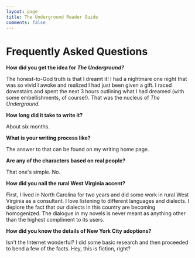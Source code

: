 ```yaml
---
layout: page
title: The Underground Reader Guide
comments: false
---
```


# Frequently Asked Questions

**How did you get the idea for <em>The Underground?</em>** 

The honest-to-God truth is that I dreamt it! I had a nightmare one night that was so vivid I awoke and realized I had just been given a gift. I raced downstairs and spent the next 3 hours outlining what I had dreamed (with some embellishments, of course!). That was the nucleus of *The Underground.*

**How long did it take to write it?**

About six months.

**What is your writing process like?**

The answer to that can be found on my writing home page. 

**Are any of the characters based on real people?**

That one's simple. No. 

**How did you nail the rural West Virginia accent?**

First, I lived in North Carolina for two years and did some work in rural West Virginia as a consultant. I love listening to different languages and dialects. I deplore the fact that our dialects in this country are becoming homogenized. The dialogue in my novels is never meant as anything other than the highest compliment to its users. 

**How did you know the details of New York City adoptions?**

Isn't the Internet wonderful? I did some basic research and then proceeded to bend a few of the facts. Hey, this is fiction, right?

